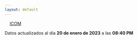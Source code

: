```yaml
---
layout: default
---
```

<a href="planes/ICOM/" style="padding: 1rem;">ICOM</a>
<p class_="text-center text-muted">Datos actualizados al día <b>20 de enero de 2023</b> a las <b>08:40 PM</b></p>